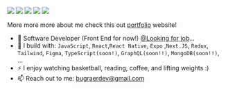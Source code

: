 [<img src="https://img.shields.io/badge/github-%2312100E.svg?&style=for-the-badge&logo=github&logoColor=white&color=black" />](https://github.com/benbugraer)
[<img src="https://img.shields.io/badge/threads-%230077B5.svg?&style=for-the-badge&logo=threads&logoColor=black&color=f1f1f1" />](https://www.threads.net/@benbugraer)
[<img src="https://img.shields.io/badge/instagram-%2312100E.svg?&style=for-the-badge&logo=instagram&logoColor=white&color=405DE6" />](https://www.instagram.com/benbugraer/) 
[<img src="https://img.shields.io/badge/linkedin-%230077B5.svg?&style=for-the-badge&logo=linkedin&logoColor=white" />](https://www.linkedin.com/in/n-bu%C4%9Fra-er/)
[<img src="https://img.shields.io/badge/reddit-%230077B5.svg?&style=for-the-badge&logo=reddit&logoColor=white&color=FF5700" />](https://www.reddit.com/user/benbugraer)


More more more about me check this out [portfolio](https://bugraer.vercel.app/) website!
- 🏢 Software Developer (Front End for now!) [@Looking for job](https://www.linkedin.com/in/n-bu%C4%9Fra-er/)...
- 🧰 I build with: `JavaScript`, `React`,`React Native`, `Expo` ,`Next.JS`, `Redux`, `Tailwind`,  `Figma`, `TypeScript(soon!)`, `GraphQL(soon!!)`, `MongoDB(soon!!)`, ...
- ⚡ I enjoy watching basketball, reading, coffee, and lifting weights :)
- 📫 Reach out to me: bugraerdev@gmail.com
